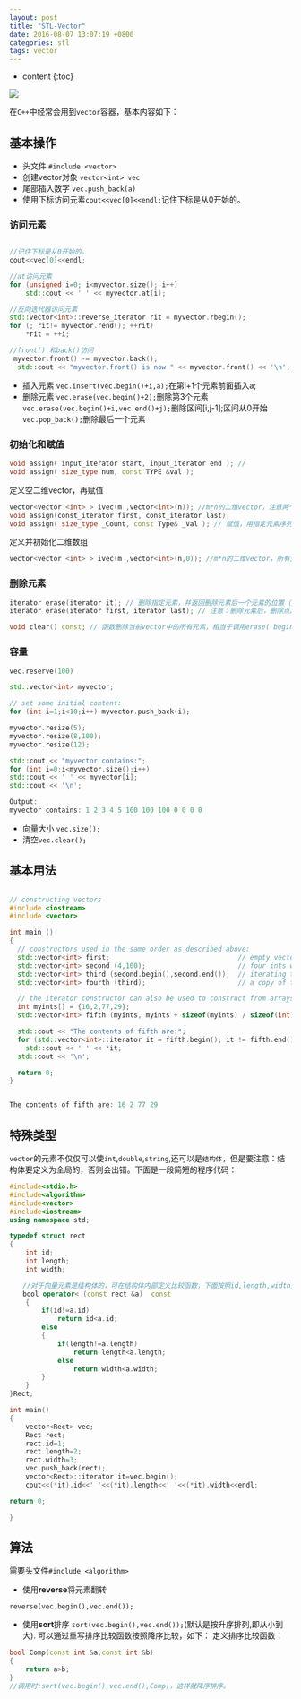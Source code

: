 ```yaml
---
layout: post
title: "STL-Vector"
date: 2016-08-07 13:07:19 +0800
categories: stl
tags: vector
---
```

* content
{:toc}

![](http://i.imgur.com/5R4UQQB.jpg)

在`C++`中经常会用到`vector`容器，基本内容如下：







## 基本操作 ##

- 头文件 	`#include <vector>`
- 创建vector对象 `vector<int> vec`
- 尾部插入数字 `vec.push_back(a)`
- 使用下标访问元素`cout<<vec[0]<<endl;`记住下标是从0开始的。

### 访问元素  ###

```cpp

//记住下标是从0开始的。
cout<<vec[0]<<endl;

//at访问元素
for (unsigned i=0; i<myvector.size(); i++)
	std::cout << ' ' << myvector.at(i);

//反向迭代器访问元素
std::vector<int>::reverse_iterator rit = myvector.rbegin();
for (; rit!= myvector.rend(); ++rit)
	*rit = ++i;

//front() 和back()访问
 myvector.front() -= myvector.back();
  std::cout << "myvector.front() is now " << myvector.front() << '\n';

```

- 插入元素  `vec.insert(vec.begin()+i,a);`在第i+1个元素前面插入a;
- 删除元素  `vec.erase(vec.begin()+2);`删除第3个元素     
     `vec.erase(vec.begin()+i,vec.end()+j);`删除区间[i,j-1];区间从0开始
	 `vec.pop_back();`删除最后一个元素

### 初始化和赋值 ###

```cpp
void assign( input_iterator start, input_iterator end ); //
void assign( size_type num, const TYPE &val );
```

定义空二维vector，再赋值

```cpp
vector<vector <int> > ivec(m ,vector<int>(n)); //m*n的二维vector，注意两个 "> "之间要有空格！
void assign(const_iterator first, const_iterator last);
void assign( size_type _Count, const Type& _Val ); // 赋值，用指定元素序列替换容器内所有元素
```

定义并初始化二维数组

```cpp
vector<vector <int> > ivec(m ,vector<int>(n,0)); //m*n的二维vector，所有元素初始化为0
```


### 删除元素 ###

```cpp
iterator erase(iterator it); // 删除指定元素，并返回删除元素后一个元素的位置（如果无元素，返回end()）
iterator erase(iterator first, iterator last); // 注意：删除元素后，删除点之后的元素对应的迭代器不再有效。

void clear() const; // 函数删除当前vector中的所有元素，相当于调用erase( begin(), end())

```

### 容量 ###

```cpp
vec.reserve(100)

std::vector<int> myvector;

// set some initial content:
for (int i=1;i<10;i++) myvector.push_back(i);

myvector.resize(5);
myvector.resize(8,100);
myvector.resize(12);

std::cout << "myvector contains:";
for (int i=0;i<myvector.size();i++)
std::cout << ' ' << myvector[i];
std::cout << '\n';

Output:
myvector contains: 1 2 3 4 5 100 100 100 0 0 0 0
```

- 向量大小 `vec.size();`
- 清空`vec.clear();`


## 基本用法 ##

```cpp

// constructing vectors
#include <iostream>
#include <vector>

int main ()
{
  // constructors used in the same order as described above:
  std::vector<int> first;                                // empty vector of ints
  std::vector<int> second (4,100);                       // four ints with value 100
  std::vector<int> third (second.begin(),second.end());  // iterating through second
  std::vector<int> fourth (third);                       // a copy of third

  // the iterator constructor can also be used to construct from arrays:
  int myints[] = {16,2,77,29};
  std::vector<int> fifth (myints, myints + sizeof(myints) / sizeof(int) );

  std::cout << "The contents of fifth are:";
  for (std::vector<int>::iterator it = fifth.begin(); it != fifth.end(); ++it)
    std::cout << ' ' << *it;
  std::cout << '\n';

  return 0;
}


The contents of fifth are: 16 2 77 29
```

## 特殊类型 ##

`vector`的元素不仅仅可以使`int`,`double`,`string`,还可以是`结构体`，但是要注意：结构体要定义为全局的，否则会出错。下面是一段简短的程序代码：

```cpp
#include<stdio.h>
#include<algorithm>
#include<vector>
#include<iostream>
using namespace std;

typedef struct rect
{
    int id;
    int length;
    int width;

　　//对于向量元素是结构体的，可在结构体内部定义比较函数，下面按照id,length,width升序排序。
　　bool operator< (const rect &a)  const
    {
        if(id!=a.id)
            return id<a.id;
        else
        {
            if(length!=a.length)
                return length<a.length;
            else
                return width<a.width;
        }
    }
}Rect;

int main()
{
    vector<Rect> vec;
    Rect rect;
    rect.id=1;
    rect.length=2;
    rect.width=3;
    vec.push_back(rect);
    vector<Rect>::iterator it=vec.begin();
    cout<<(*it).id<<' '<<(*it).length<<' '<<(*it).width<<endl;    

return 0;

}
```

## 算法 ##

需要头文件`#include <algorithm>`

- 使用**reverse**将元素翻转 

` reverse(vec.begin(),vec.end()); ` 

- 使用**sort**排序 `sort(vec.begin(),vec.end());`(默认是按升序排列,即从小到大). 可以通过重写排序比较函数按照降序比较，如下： 定义排序比较函数：

```cpp
bool Comp(const int &a,const int &b)
{
    return a>b;
}
//调用时:sort(vec.begin(),vec.end(),Comp)，这样就降序排序。
```

